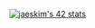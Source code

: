 

[![jaeskim's 42 stats](https://badge42.herokuapp.com/api/stats/imabid)](https://github.com/JaeSeoKim/badge42)

